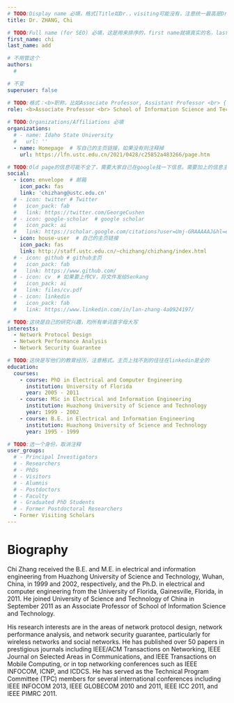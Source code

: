 ```yaml
---
# TODO:Display name 必填，格式[Title如Dr.，visiting可能没有，注意统一最高是Dr. 而不是Prof.] [全大写的Last name][, ][首字母大写的Last name]
title: Dr. ZHANG, Chi

# TODO:Full name (for SEO) 必填，这是用来排序的，first name就填真实的名，last_name一定按照excel填写
first_name: chi   
last_name: add

# 不用管这个
authors:
  # 

# 不变
superuser: false

# TODO:格式：<b>职称，比如Associate Professor, Assistant Professor <br> {工作单位}, {工作国家:China、USA等}</b>
role: <b>Associate Professor <br> School of Information Science and Technology, <br>University of Science and Technology of China, Hefei, Anhui, China</b>
 
# TODO:Organizations/Affiliations 必填
organizations:
  # - name: Idaho State University 
  #   url: ''
  - name: Homepage  # 写自己的主页链接，如果没有则注释掉
    url: https://lfn.ustc.edu.cn/2021/0428/c25852a483266/page.htm

# TODO:Old page的信息可能不全了，需要大家自己在google找一下信息。需要加上的信息主要包含email、google scholar、个人主页、linkedin
social:
  - icon: envelope  # 邮箱
    icon_pack: fas
    link: 'chizhang@ustc.edu.cn'
  # - icon: twitter # Twitter
  #   icon_pack: fab  
  #   link: https://twitter.com/GeorgeCushen
  # - icon: google-scholar  # google scholar
  #   icon_pack: ai
  #   link: https://scholar.google.com/citations?user=Umj-GRAAAAAJ&hl=en
  - icon: house-user  # 自己的主页链接
    icon_pack: fas
    link: http://staff.ustc.edu.cn/~chizhang/chizhang/index.html
  # - icon: github # github主页
  #   icon_pack: fab   
  #   link: https://www.github.com/
  # - icon: cv  # 如果要上传CV，将文件发给Senkang
  #   icon_pack: ai
  #   link: files/cv.pdf
  # - icon: linkedin 
  #   icon_pack: fab
  #   link: https://www.linkedin.com/in/lan-zhang-4a0924197/

# TODO:这块是自己的研究兴趣，均所有单词首字母大写
interests:
  - Network Protocol Design
  - Network Performance Analysis
  - Network Security Guarantee

# TODO:这块是写他们的教育经历，注意格式。主页上找不到的往往在linkedin是全的
education:
  courses:
    - course: PhD in Electrical and Computer Engineering
      institution: University of Florida
      year: 2005 - 2011
    - course: MSc in Electrical and Information Engineering
      institution: Huazhong University of Science and Technology
      year: 1999 - 2002
    - course: B.E. in Electrical and Information Engineering
      institution: Huazhong University of Science and Technology
      year: 1995 - 1999

# TODO:选一个身份，取消注释
user_groups:
  # - Principal Investigators
  # - Researchers
  # - PhDs
  # - Visitors
  # - Alumnis
  # - Postdoctors
  # - Faculty
  # - Graduated PhD Students
  # - Former Postdoctoral Researchers
  - Former Visiting Scholars
---
```

<!-- TODO:写自己的Biography -->
# Biography
<!-- 这部分不要写他们的PhD招生信息，直接复制他们主页的个人简介。实在没有，在excel备注一下{个人资料缺失}再提交给我 -->
<!-- <p style="text-align:justify">  -->
Chi Zhang received the B.E. and M.E. in electrical and information engineering from Huazhong University of Science and Technology, Wuhan, China, in 1999 and 2002, respectively, and the Ph.D. in electrical and computer engineering from the University of Florida, Gainesville, Florida, in 2011. He joined University of Science and Technology of China in September 2011 as an Associate Professor of School of Information Science and Technology.

   His research interests are in the areas of network protocol design, network performance analysis, and network security guarantee, particularly for wireless networks and social networks. He has published over 50 papers in prestigious journals including IEEE/ACM Transactions on Networking, IEEE Journal on Selected Areas in Communications, and IEEE Transactions on Mobile Computing, or in top networking conferences such as IEEE INFOCOM, ICNP, and ICDCS. He has served as the Technical Program Committee (TPC) members for several international conferences including IEEE INFOCOM 2013, IEEE GLOBECOM 2010 and 2011, IEEE ICC 2011, and IEEE PIMRC 2011.